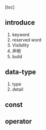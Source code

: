 [toc]

## introduce

1. keyword
2. reserved word
3. Visibility
4. 声明
5. build

## data-type

1. type
2. detail

## const

## operator
